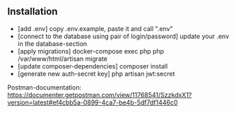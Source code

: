 ## Installation
- [add .env] copy .env.example, paste it and call ".env"
- [connect to the database using pair of login/password]  update your .env in the database-section
- [apply migrations] docker-compose exec php php /var/www/html/artisan migrate
- [update composer-dependencies] composer install
- [generate new auth-secret key] php artisan jwt:secret

Postman-documentation: https://documenter.getpostman.com/view/11768541/SzzkdxX1?version=latest#ef4cbb5a-0899-4ca7-be4b-5df7df1446c0

